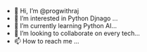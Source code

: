 - 👋 Hi, I’m @progwithraj
- 👀 I’m interested in Python Djnago ...
- 🌱 I’m currently learning Python AI...
- 💞️ I’m looking to collaborate on every tech...
- 📫 How to reach me ...

<!---
progwithraj/progwithraj is a ✨ special ✨ repository because its `README.md` (this file) appears on your GitHub profile.
You can click the Preview link to take a look at your changes.
--->
